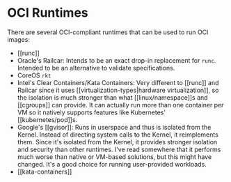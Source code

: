 # OCI Runtimes
There are several OCI-compliant runtimes that can be used to run OCI images:

* [[runc]]
* Oracle's Railcar: Intends to be an exact drop-in replacement for `runc`. Intended to be an alternative to validate specifications.
* CoreOS `rkt`
* Intel's Clear Containers/Kata Containers: Very different to [[runc]] and Railcar since it uses [[virtualization-types|hardware virtualization]], so the isolation is much stronger than what [[linux/namespace]]s and [[cgroups]] can provide. It can actually run more than one container per VM so it natively supports features like Kubernetes' [[kubernetes/pod]]s.
* Google's [[gvisor]]: Runs in userspace and thus is isolated from the Kernel. Instead of directing system calls to the Kernel, it reimplements them. Since it's isolated from the Kernel, it provides stronger isolation and security than other runtimes. I've read somewhere that it performs much worse than native or VM-based solutions, but this might have changed. It's a good choice for running user-provided workloads.
* [[kata-containers]]
